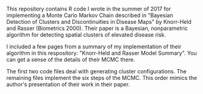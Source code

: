 This repository contains R code I wrote in the summer of 2017 for implementing a Monte Carlo Markov Chain described in "Bayesian Detection of Clusters and Discontinuities in Disease Maps" by Knorr-Held and Rasser (Biometrics 2000).  Their paper is a Bayesian, nonparametric algorithm for detecting spatial clusters of elevated disease risk.  

I included a few pages from a summary of my implementation of their algorithm in this respository: "Knorr-Held and Rasser Model Summary".  You can get a sense of the details of their MCMC there.

The first two code files deal with generating cluster configurations.  The remaining files implement the six steps of the MCMC.  This order mimics the author's presentation of their work in their paper.











